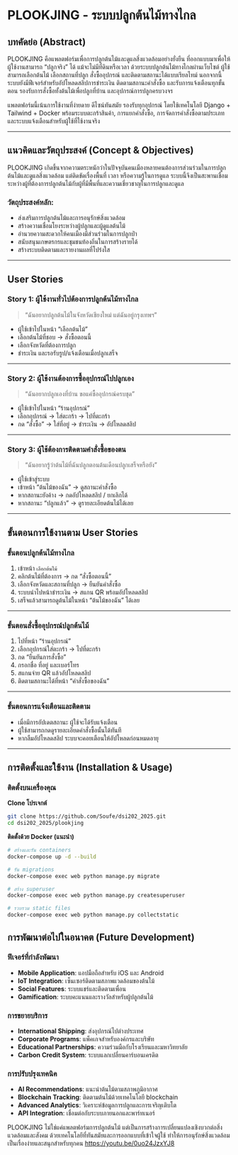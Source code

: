 # PLOOKJING - ระบบปลูกต้นไม้ทางไกล

## บทคัดย่อ (Abstract)

PLOOKJING คือแพลตฟอร์มเพื่อการปลูกต้นไม้และดูแลสิ่งแวดล้อมอย่างยั่งยืน ที่ออกแบบมาเพื่อให้ผู้ใช้งานสามารถ “ปลูกจริง” ได้ แม้จะไม่มีที่ดินหรือเวลา ด้วยระบบปลูกต้นไม้ทางไกลผ่านเว็บไซต์ ผู้ใช้สามารถเลือกต้นไม้ เลือกสถานที่ปลูก สั่งซื้ออุปกรณ์ และติดตามสถานะได้แบบเรียลไทม์ นอกจากนี้ระบบยังมีฟีเจอร์สำหรับอัปโหลดสลิปการชำระเงิน ติดตามสถานะคำสั่งซื้อ และรับการแจ้งเตือนทุกขั้นตอน รองรับการสั่งซื้อทั้งต้นไม้เพื่อปลูกที่บ้าน และอุปกรณ์การปลูกครบวงจร

แพลตฟอร์มนี้เน้นการใช้งานที่ง่ายดาย ดีไซน์ทันสมัย รองรับทุกอุปกรณ์ โดยใช้เทคโนโลยี Django + Tailwind + Docker พร้อมระบบตะกร้าสินค้า, การแยกคำสั่งซื้อ, การจัดการคำสั่งซื้อตามประเภท และระบบแจ้งเตือนสำหรับผู้ใช้ที่ใช้งานจริง

---

## แนวคิดและวัตถุประสงค์ (Concept & Objectives)

PLOOKJING เกิดขึ้นจากความตระหนักว่าในปัจจุบันคนเมืองหลายคนต้องการส่วนร่วมในการปลูกต้นไม้และดูแลสิ่งแวดล้อม แต่ติดขัดเรื่องพื้นที่ เวลา หรือความรู้ในการดูแล ระบบนี้จึงเป็นสะพานเชื่อมระหว่างผู้ที่ต้องการปลูกต้นไม้กับผู้ที่มีพื้นที่และความเชี่ยวชาญในการปลูกและดูแล

### วัตถุประสงค์หลัก:
- ส่งเสริมการปลูกต้นไม้และการอนุรักษ์สิ่งแวดล้อม
- สร้างความเชื่อมโยงระหว่างผู้ปลูกและผู้ดูแลต้นไม้
- อำนวยความสะดวกให้คนเมืองมีส่วนร่วมในการปลูกป่า
- สนับสนุนเกษตรกรและชุมชนท้องถิ่นในการสร้างรายได้
- สร้างระบบติดตามและรายงานผลที่โปร่งใส

---

## User Stories

### Story 1: ผู้ใช้งานทั่วไปต้องการปลูกต้นไม้ทางไกล
> “ฉันอยากปลูกต้นไม้ในจังหวัดเชียงใหม่ แต่ฉันอยู่กรุงเทพฯ”

- ผู้ใช้เข้าไปในหน้า “เลือกต้นไม้”
- เลือกต้นไม้ที่ชอบ → สั่งซื้อตอนนี้
- เลือกจังหวัดที่ต้องการปลูก
- ชำระเงิน และรอรับรูป/แจ้งเตือนเมื่อปลูกเสร็จ

---

### Story 2: ผู้ใช้งานต้องการซื้ออุปกรณ์ไปปลูกเอง
> “ฉันอยากปลูกเองที่บ้าน ขอแค่ซื้ออุปกรณ์ครบชุด”

- ผู้ใช้เข้าไปในหน้า “ร้านอุปกรณ์”
- เลือกอุปกรณ์ → ใส่ตะกร้า → ไปที่ตะกร้า
- กด “สั่งซื้อ” → ใส่ที่อยู่ → ชำระเงิน → อัปโหลดสลิป

---

### Story 3: ผู้ใช้ต้องการติดตามคำสั่งซื้อของตน
> “ฉันอยากรู้ว่าต้นไม้ที่ฉันปลูกตอนต้นเดือนปลูกเสร็จหรือยัง”

- ผู้ใช้เข้าสู่ระบบ
- เข้าหน้า “ต้นไม้ของฉัน” → ดูสถานะคำสั่งซื้อ
- หากสถานะยังค้าง → กดอัปโหลดสลิป / ยกเลิกได้
- หากสถานะ “ปลูกแล้ว” → ดูรายละเอียดต้นไม้ได้เลย

---

## ขั้นตอนการใช้งานตาม User Stories

### ขั้นตอนปลูกต้นไม้ทางไกล

1. เข้าหน้า `เลือกต้นไม้`
2. คลิกต้นไม้ที่ต้องการ → กด “สั่งซื้อตอนนี้”
3. เลือกจังหวัดและสถานที่ปลูก → ยืนยันคำสั่งซื้อ
4. ระบบนำไปหน้าชำระเงิน → สแกน QR พร้อมอัปโหลดสลิป
5. เสร็จแล้วสามารถดูต้นไม้ในหน้า “ต้นไม้ของฉัน” ได้เลย

---

### ขั้นตอนสั่งซื้ออุปกรณ์ปลูกต้นไม้

1. ไปที่หน้า “ร้านอุปกรณ์”
2. เลือกอุปกรณ์ใส่ตะกร้า → ไปที่ตะกร้า
3. กด “ยืนยันการสั่งซื้อ”
4. กรอกชื่อ ที่อยู่ และเบอร์โทร
5. สแกนจ่าย QR แล้วอัปโหลดสลิป
6. ติดตามสถานะได้ที่หน้า “คำสั่งซื้อของฉัน”

---

### ขั้นตอนการแจ้งเตือนและติดตาม

- เมื่อมีการอัปเดตสถานะ ผู้ใช้จะได้รับแจ้งเตือน
- ผู้ใช้สามารถกดดูรายละเอียดคำสั่งซื้อนั้นได้ทันที
- หากลืมอัปโหลดสลิป ระบบจะคอยเตือนให้อัปโหลดก่อนหมดอายุ

---

## การติดตั้งและใช้งาน (Installation & Usage)

### ติดตั้งบนเครื่องคุณ

**Clone โปรเจกต์**
```bash
git clone https://github.com/Soufe/dsi202_2025.git
cd dsi202_2025/plookjing
```

**ติดตั้งด้วย Docker (แนะนำ)**
```bash
# สร้างและรัน containers
docker-compose up -d --build

# รัน migrations
docker-compose exec web python manage.py migrate

# สร้าง superuser
docker-compose exec web python manage.py createsuperuser

# รวบรวม static files
docker-compose exec web python manage.py collectstatic
```

## การพัฒนาต่อไปในอนาคต (Future Development)

### ฟีเจอร์ที่กำลังพัฒนา
- **Mobile Application**: แอปมือถือสำหรับ iOS และ Android
- **IoT Integration**: เซ็นเซอร์ติดตามสภาพแวดล้อมของต้นไม้
- **Social Features**: ระบบแชร์และติดตามเพื่อน
- **Gamification**: ระบบคะแนนและรางวัลสำหรับผู้ปลูกต้นไม้

### การขยายบริการ
- **International Shipping**: ส่งอุปกรณ์ไปต่างประเทศ
- **Corporate Programs**: แพ็คเกจสำหรับองค์กรและบริษัท
- **Educational Partnerships**: ความร่วมมือกับโรงเรียนและมหาวิทยาลัย
- **Carbon Credit System**: ระบบแลกเปลี่ยนคาร์บอนเครดิต

### การปรับปรุงเทคนิค
- **AI Recommendations**: แนะนำต้นไม้ตามสภาพภูมิอากาศ
- **Blockchain Tracking**: ติดตามต้นไม้ด้วยเทคโนโลยี blockchain
- **Advanced Analytics**: วิเคราะห์ข้อมูลการปลูกและการเจริญเติบโต
- **API Integration**: เชื่อมต่อกับระบบภายนอกและพาร์ทเนอร์

PLOOKJING ไม่ใช่แค่แพลตฟอร์มการปลูกต้นไม้ แต่เป็นการสร้างการเปลี่ยนแปลงเชิงบวกต่อสิ่งแวดล้อมและสังคม ด้วยเทคโนโลยีที่ทันสมัยและการออกแบบที่เข้าใจผู้ใช้ ทำให้การอนุรักษ์สิ่งแวดล้อมเป็นเรื่องง่ายและสนุกสำหรับทุกคน
https://youtu.be/0uo24JzxYJ8
